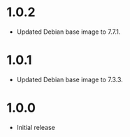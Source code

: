 # 1.0.2

- Updated Debian base image to 7.7.1.

# 1.0.1

- Updated Debian base image to 7.3.3.

# 1.0.0

- Initial release
